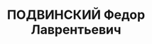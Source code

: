 ---
title: ПОДВИНСКИЙ Федор Лаврентьевич
description: '1902 г.р., капитан, ком. танк. батальона 153 СП 51 СД КВО.

  ВКВС - 23.11.1937, ВМН. Расстрелян 24.11.1937, Одесса'
---